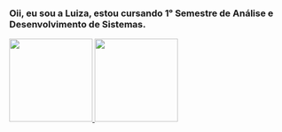 ### Oii, eu sou a Luiza, estou cursando 1ᵒ Semestre de Análise e Desenvolvimento de Sistemas.

<div>
  <a href="https://github.com/lluizaferreira">
  <img height="150em" src="https://github-readme-stats.vercel.app/api?username=lluizaferreira&show_icons=true&theme=highcontrast&include_all_commits=true&count_private=true"/>
   
    
    
    
    
    
    
    
  <img height="150em" src="https://github-readme-stats.vercel.app/api/top-langs/?username=lluizaferreira&layout=compact&langs_count=7&theme=highcontrast"/>
</div>
